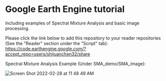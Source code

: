 # Google Earth Engine tutorial

Including examples of Spectral Mixture Analysis and basic image processing. 

Please click the link below to add this repository to your reader repositories (See the "Reader" section under the "Script" tab): 
https://code.earthengine.google.com/?accept_repo=users/shijuanchen32/share

Spectral Mixture Analysis Example (Under SMA_demo/SMA_image):

![Screen Shot 2022-02-28 at 11 48 49 AM](https://user-images.githubusercontent.com/35641821/156023640-37cb7226-c38d-4e77-bff6-c0200c1bbc2d.png)
